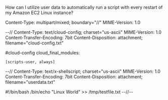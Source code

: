 How can I utilize user data to automatically run a script with every restart of my Amazon EC2 Linux instance?

Content-Type: multipart/mixed; boundary="//" MIME-Version: 1.0

--// Content-Type: text/cloud-config; charset="us-ascii" MIME-Version: 1.0 Content-Transfer-Encoding: 7bit Content-Disposition: attachment; filename="cloud-config.txt"

#cloud-config cloud_final_modules:

    [scripts-user, always]

--// Content-Type: text/x-shellscript; charset="us-ascii" MIME-Version: 1.0 Content-Transfer-Encoding: 7bit Content-Disposition: attachment; filename="userdata.txt"

#!/bin/bash /bin/echo "Linux World" >> /tmp/testfile.txt --//--
